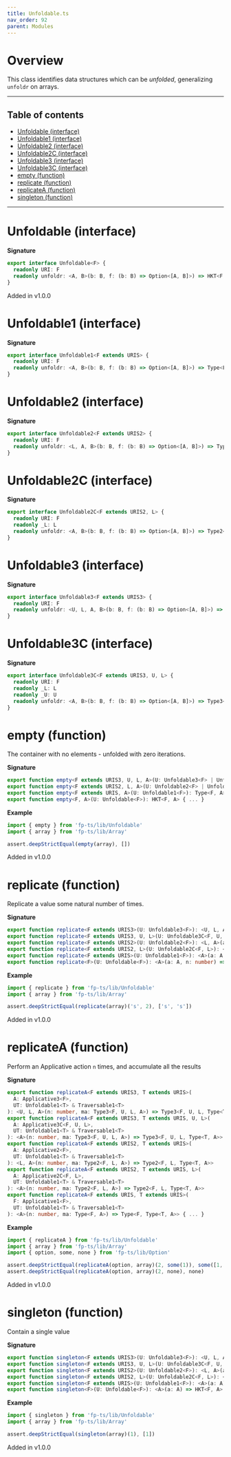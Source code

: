 ```yaml
---
title: Unfoldable.ts
nav_order: 92
parent: Modules
---
```


# Overview

This class identifies data structures which can be _unfolded_, generalizing `unfoldr` on arrays.

---

<h2 class="text-delta">Table of contents</h2>

- [Unfoldable (interface)](#unfoldable-interface)
- [Unfoldable1 (interface)](#unfoldable1-interface)
- [Unfoldable2 (interface)](#unfoldable2-interface)
- [Unfoldable2C (interface)](#unfoldable2c-interface)
- [Unfoldable3 (interface)](#unfoldable3-interface)
- [Unfoldable3C (interface)](#unfoldable3c-interface)
- [empty (function)](#empty-function)
- [replicate (function)](#replicate-function)
- [replicateA (function)](#replicatea-function)
- [singleton (function)](#singleton-function)

---

# Unfoldable (interface)

**Signature**

```ts
export interface Unfoldable<F> {
  readonly URI: F
  readonly unfoldr: <A, B>(b: B, f: (b: B) => Option<[A, B]>) => HKT<F, A>
}
```

Added in v1.0.0

# Unfoldable1 (interface)

**Signature**

```ts
export interface Unfoldable1<F extends URIS> {
  readonly URI: F
  readonly unfoldr: <A, B>(b: B, f: (b: B) => Option<[A, B]>) => Type<F, A>
}
```

# Unfoldable2 (interface)

**Signature**

```ts
export interface Unfoldable2<F extends URIS2> {
  readonly URI: F
  readonly unfoldr: <L, A, B>(b: B, f: (b: B) => Option<[A, B]>) => Type2<F, L, A>
}
```

# Unfoldable2C (interface)

**Signature**

```ts
export interface Unfoldable2C<F extends URIS2, L> {
  readonly URI: F
  readonly _L: L
  readonly unfoldr: <A, B>(b: B, f: (b: B) => Option<[A, B]>) => Type2<F, L, A>
}
```

# Unfoldable3 (interface)

**Signature**

```ts
export interface Unfoldable3<F extends URIS3> {
  readonly URI: F
  readonly unfoldr: <U, L, A, B>(b: B, f: (b: B) => Option<[A, B]>) => Type3<F, U, L, A>
}
```

# Unfoldable3C (interface)

**Signature**

```ts
export interface Unfoldable3C<F extends URIS3, U, L> {
  readonly URI: F
  readonly _L: L
  readonly _U: U
  readonly unfoldr: <A, B>(b: B, f: (b: B) => Option<[A, B]>) => Type3<F, U, L, A>
}
```

# empty (function)

The container with no elements - unfolded with zero iterations.

**Signature**

```ts
export function empty<F extends URIS3, U, L, A>(U: Unfoldable3<F> | Unfoldable3C<F, U, L>): Type3<F, U, L, A>
export function empty<F extends URIS2, L, A>(U: Unfoldable2<F> | Unfoldable2C<F, L>): Type2<F, L, A>
export function empty<F extends URIS, A>(U: Unfoldable1<F>): Type<F, A>
export function empty<F, A>(U: Unfoldable<F>): HKT<F, A> { ... }
```

**Example**

```ts
import { empty } from 'fp-ts/lib/Unfoldable'
import { array } from 'fp-ts/lib/Array'

assert.deepStrictEqual(empty(array), [])
```

Added in v1.0.0

# replicate (function)

Replicate a value some natural number of times.

**Signature**

```ts
export function replicate<F extends URIS3>(U: Unfoldable3<F>): <U, L, A>(a: A, n: number) => Type3<F, U, L, A>
export function replicate<F extends URIS3, U, L>(U: Unfoldable3C<F, U, L>): <A>(a: A, n: number) => Type3<F, U, L, A>
export function replicate<F extends URIS2>(U: Unfoldable2<F>): <L, A>(a: A, n: number) => Type2<F, L, A>
export function replicate<F extends URIS2, L>(U: Unfoldable2C<F, L>): <A>(a: A, n: number) => Type2<F, L, A>
export function replicate<F extends URIS>(U: Unfoldable1<F>): <A>(a: A, n: number) => Type<F, A>
export function replicate<F>(U: Unfoldable<F>): <A>(a: A, n: number) => HKT<F, A> { ... }
```

**Example**

```ts
import { replicate } from 'fp-ts/lib/Unfoldable'
import { array } from 'fp-ts/lib/Array'

assert.deepStrictEqual(replicate(array)('s', 2), ['s', 's'])
```

Added in v1.0.0

# replicateA (function)

Perform an Applicative action `n` times, and accumulate all the results

**Signature**

```ts
export function replicateA<F extends URIS3, T extends URIS>(
  A: Applicative3<F>,
  UT: Unfoldable1<T> & Traversable1<T>
): <U, L, A>(n: number, ma: Type3<F, U, L, A>) => Type3<F, U, L, Type<T, A>>
export function replicateA<F extends URIS3, T extends URIS, U, L>(
  A: Applicative3C<F, U, L>,
  UT: Unfoldable1<T> & Traversable1<T>
): <A>(n: number, ma: Type3<F, U, L, A>) => Type3<F, U, L, Type<T, A>>
export function replicateA<F extends URIS2, T extends URIS>(
  A: Applicative2<F>,
  UT: Unfoldable1<T> & Traversable1<T>
): <L, A>(n: number, ma: Type2<F, L, A>) => Type2<F, L, Type<T, A>>
export function replicateA<F extends URIS2, T extends URIS, L>(
  A: Applicative2C<F, L>,
  UT: Unfoldable1<T> & Traversable1<T>
): <A>(n: number, ma: Type2<F, L, A>) => Type2<F, L, Type<T, A>>
export function replicateA<F extends URIS, T extends URIS>(
  F: Applicative1<F>,
  UT: Unfoldable1<T> & Traversable1<T>
): <A>(n: number, ma: Type<F, A>) => Type<F, Type<T, A>> { ... }
```

**Example**

```ts
import { replicateA } from 'fp-ts/lib/Unfoldable'
import { array } from 'fp-ts/lib/Array'
import { option, some, none } from 'fp-ts/lib/Option'

assert.deepStrictEqual(replicateA(option, array)(2, some(1)), some([1, 1]))
assert.deepStrictEqual(replicateA(option, array)(2, none), none)
```

Added in v1.0.0

# singleton (function)

Contain a single value

**Signature**

```ts
export function singleton<F extends URIS3>(U: Unfoldable3<F>): <U, L, A>(a: A) => Type3<F, U, L, A>
export function singleton<F extends URIS3, U, L>(U: Unfoldable3C<F, U, L>): <A>(a: A) => Type3<F, U, L, A>
export function singleton<F extends URIS2>(U: Unfoldable2<F>): <L, A>(a: A) => Type2<F, L, A>
export function singleton<F extends URIS2, L>(U: Unfoldable2C<F, L>): <A>(a: A) => Type2<F, L, A>
export function singleton<F extends URIS>(U: Unfoldable1<F>): <A>(a: A) => Type<F, A>
export function singleton<F>(U: Unfoldable<F>): <A>(a: A) => HKT<F, A> { ... }
```

**Example**

```ts
import { singleton } from 'fp-ts/lib/Unfoldable'
import { array } from 'fp-ts/lib/Array'

assert.deepStrictEqual(singleton(array)(1), [1])
```

Added in v1.0.0
